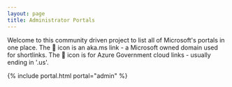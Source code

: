 ```yaml
---
layout: page
title: Administrator Portals
---
```


Welcome to this community driven project to list all of Microsoft's portals in one place.
The 🔁 icon is an aka.ms link - a Microsoft owned domain used for shortlinks.
The 🏢 icon is for Azure Government cloud links - usually ending in '.us'.

{% include portal.html portal="admin" %}